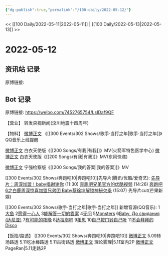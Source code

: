 ```yaml
---
{"dg-publish":true,"permalink":"/100-daily/2022-05-12/"}
---
```



<< [[100 Daily/2022-05-11\|2022-05-11]] | [[100 Daily/2022-05-13\|2022-05-13]] >>

# 2022-05-12

## 资讯站 记录

原博链接:

## Bot 记录

原博链接: https://weibo.com/7452765754/LsIDaf9QF

【营业】
[](https://m.weibo.cn/1736988591/4768094544989981) 转发央视新闻(汶川地震十四周年)

【物料】
[微博正文](https://m.weibo.cn/2169129705/4768378318753465) 《[[300 Events/302 Shows/歌手·当打之年\|歌手·当打之年]]》QQ音乐上线提醒

[微博正文](https://m.weibo.cn/7341059236/4768261529144552) 白衣天使版《[[200 Songs/有我\|有我]]》MV(火箭军特色医学中心)
[微博正文](https://m.weibo.cn/6969972165/4768262522931369) 白衣天使版《[[200 Songs/有我\|有我]]》MV(东风快递)

[微博正文](https://m.weibo.cn/5053469079/4768301807306295) 宁强检察版《[[200 Songs/我的答案\|我的答案]]》MV

[[300 Events/302 Shows/奔跑吧10\|奔跑吧10]]先导片(腾讯/优酷/爱奇艺):
[先导片：周深加盟！baby唱谢谢你](https://weibo.cn/sinaurl?u=http%3A%2F%2Fv.qq.com%2Fx%2Fcover%2Fmzc00200fu74ppm%2Fv0042f48d7q.html) (11:30)
[奔跑吧兄弟官方的优酷视频](https://weibo.cn/sinaurl?u=https%3A%2F%2Fv.youku.com%2Fv_show%2Fid_XNTg2OTY0NjA3Ng%3D%3D.html%3Fx%26sharefrom%3Dandroid%26scene%3Dlong%26playMode%3Dnormal%26sharekey%3D9e83285aeaf2d5ed16ae89a870f556df9) (14:26)
[奔跑吧6之白鹿周深惊喜加盟兄弟团 Baby蔡徐坤解锁神秘欠条](https://weibo.cn/sinaurl?u=https%3A%2F%2Fm.iqiyi.com%2Fv_26nr9pysu2s.html%3Fvfrm%3D2-3-3-1) (15:07)
[](https://m.weibo.cn/1591169702/4768422984418908) 先导片cut(芒果新娱)

[[300 Events/302 Shows/歌手·当打之年\|歌手·当打之年]]
新增音源(QQ音乐):
1[大鱼](https://weibo.cn/sinaurl?u=https%3A%2F%2Fc.y.qq.com%2Fbase%2Ffcgi-bin%2Fu%3F__%3D2ZIkBx9bOX5j)
2[愿得一心人](https://weibo.cn/sinaurl?u=https%3A%2F%2Fc.y.qq.com%2Fbase%2Ffcgi-bin%2Fu%3F__%3DLxNzUa9bOzLX)
3[能解答一切的答案](https://weibo.cn/sinaurl?u=https%3A%2F%2Fc.y.qq.com%2Fbase%2Ffcgi-bin%2Fu%3F__%3DXuD9Tq9bOCIP)
4[无问](https://weibo.cn/sinaurl?u=https%3A%2F%2Fc.y.qq.com%2Fbase%2Ffcgi-bin%2Fu%3F__%3D3SrN7U9bOdnF)
5[Monsters](https://weibo.cn/sinaurl?u=https%3A%2F%2Fc.y.qq.com%2Fbase%2Ffcgi-bin%2Fu%3F__%3D56dSIl9bOCFG)
6[Baby, До свидания (达尼亚)](https://weibo.cn/sinaurl?u=https%3A%2F%2Fc.y.qq.com%2Fbase%2Ffcgi-bin%2Fu%3F__%3DTYQWi89bOCRr)
7[有可能的夜晚](https://weibo.cn/sinaurl?u=https%3A%2F%2Fc.y.qq.com%2Fbase%2Ffcgi-bin%2Fu%3F__%3DLo2fBV9bOlWQ)
8[达拉崩吧](https://weibo.cn/sinaurl?u=https%3A%2F%2Fc.y.qq.com%2Fbase%2Ffcgi-bin%2Fu%3F__%3DMEoHhr9bOW35)
9[相思](https://weibo.cn/sinaurl?u=https%3A%2F%2Fc.y.qq.com%2Fbase%2Ffcgi-bin%2Fu%3F__%3DKWWDir9bONR5)
10[自己按门铃自己听](https://weibo.cn/sinaurl?u=https%3A%2F%2Fc.y.qq.com%2Fbase%2Ffcgi-bin%2Fu%3F__%3DBpfeHmqbOeuF)
11[不会拜拜的Disco](https://weibo.cn/sinaurl?u=https%3A%2F%2Fc.y.qq.com%2Fbase%2Ffcgi-bin%2Fu%3F__%3DSI4g7OqbOQJP)

【饭拍/路透】
[[300 Events/302 Shows/奔跑吧10\|奔跑吧10]]
[微博正文](https://m.weibo.cn/6056974242/4768122000638413) 5.09转场路透
[](https://m.weibo.cn/6572105931/4768069057253048) 5.11吃冰棒路透
[](https://m.weibo.cn/6572105931/4767985405006493) 5.11古街路透
[微博正文](https://m.weibo.cn/7458115630/4768399404568473) 理论雾理|5.11室内2P
[微博正文](https://m.weibo.cn/7633014126/4768445869326588) PageRan|5.11走路2P
